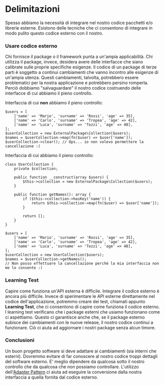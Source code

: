 # Delimitazioni

Spesso abbiamo la necessità di integrare nel nostro codice pacchetti e/o librerie esterne. Esistono delle tecniche che ci consentono di integrare in modo pulito questo codice esterno con il nostro.

### Usare codice esterno

Chi fornisce il package o il framework punta a un'ampia applicabilità. Chi utilizza il package, invece, desidera avere delle interfacce che siano calibrate sulle proprie specifiche esigenze. Il codice di un package di terze parti è soggetto a continui cambiamenti che vanno incontro alle esigenze di un'ampia utenza. Questi cambiamenti, talvolta, potrebbero essere problematici per la nostra applicazione e potrebbero persino romperla. Perciò dobbiamo "salvaguardare" il nostro codice costruendo delle interfacce di cui abbiamo il pieno controllo.

Interfaccia di cui **non** abbiamo il pieno controllo:

```text
$users = [
    ['name' => 'Mario', 'surname' => 'Rossi', 'age' => 35],
    ['name' => 'Carlo', 'surname' => 'Tropea', 'age' => 42],
    ['name' => 'Luca', 'surname' => 'Tozzi', 'age' => 48],
];
$userCollection = new ExternalPackage\Collection($users);
$names = $userCollection->map(fn($user) => $user['name']);
$userCollection->clear(); // Ops... io non volevo permettere la cancellazione :(
```

Interfaccia di cui abbiamo il pieno controllo:

```text
class UserCollection {
    private $collection;

    public function __construct(array $users) {
        $this->collection = new ExternalPackage\Collection($users);
    }

    public function getNames(): array {
        if ($this->collection->hasKey('name')) {
            return $this->collection->map(fn($user) => $user['name']);
        }

        return [];
    }
}

$users = [
    ['name' => 'Mario', 'surname' => 'Rossi', 'age' => 35],
    ['name' => 'Carlo', 'surname' => 'Tropea', 'age' => 42],
    ['name' => 'Luca', 'surname' => 'Tozzi', 'age' => 48],
];
$userCollection = new UserCollection($users);
$names = $userCollection->getNames();
// Non posso effettuare la cancellazione perché la mia interfaccia non me lo consente :)
```

### Learning Test

Capire come funziona un'API esterna è difficile. Integrare il codice esterno è ancora più difficile. Invece di sperimentare le API esterne direttamente nel codice dell'applicazione, potremmo creare dei test, chiamati appunto **Learning Test**, che ci consentono di capire come funziona il codice esterno. I learning test verificano che i package esterni che usiamo funzionano come ci aspettiamo. Questo ci garantisce anche che, se il package esterno subisce dei cambiamenti con le nuove release, il nostro codice continui a funzionare. Ciò ci aiuta ad aggiornare i nostri package senza alcun timore.

### Conclusioni

Un buon progetto software si deve adattare ai cambiamenti \(sia interni che esterni\). Dovremmo evitare di far conoscere al nostro codice troppi dettagli del software esterno. E' meglio dipendere da qualcosa sotto il nostro controllo che da qualcosa che non possiamo controllare. L'utilizzo dell'[Adapter Pattern](https://it.wikipedia.org/wiki/Adapter_pattern) ci aiuta ad eseguire la conversione dalla nostra interfaccia a quella fornita dal codice esterno.

